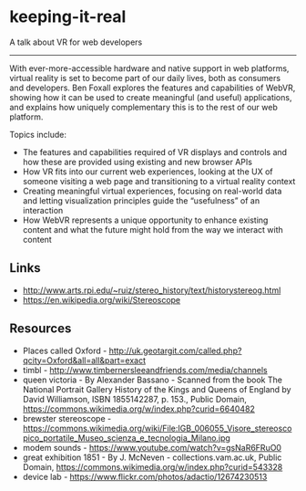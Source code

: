 # keeping-it-real
A talk about VR for web developers

---

With ever-more-accessible hardware and native support in web platforms, virtual reality is set to become part of our daily lives, both as consumers and developers. Ben Foxall explores the features and capabilities of WebVR, showing how it can be used to create meaningful (and useful) applications, and explains how uniquely complementary this is to the rest of our web platform.

Topics include:

* The features and capabilities required of VR displays and controls and how these are provided using existing and new browser APIs
* How VR fits into our current web experiences, looking at the UX of someone visiting a web page and transitioning to a virtual reality context
* Creating meaningful virtual experiences, focusing on real-world data and letting visualization principles guide the “usefulness” of an interaction
* How WebVR represents a unique opportunity to enhance existing content and what the future might hold from the way we interact with content

## Links

* http://www.arts.rpi.edu/~ruiz/stereo_history/text/historystereog.html
* https://en.wikipedia.org/wiki/Stereoscope


## Resources

* Places called Oxford - http://uk.geotargit.com/called.php?qcity=Oxford&all=all&part=exact
* timbl - http://www.timbernersleeandfriends.com/media/channels
* queen victoria - By Alexander Bassano - Scanned from the book The National Portrait Gallery History of the Kings and Queens of England by David Williamson, ISBN 1855142287, p. 153., Public Domain, https://commons.wikimedia.org/w/index.php?curid=6640482
* brewster stereoscope - https://commons.wikimedia.org/wiki/File:IGB_006055_Visore_stereoscopico_portatile_Museo_scienza_e_tecnologia_Milano.jpg
* modem sounds - https://www.youtube.com/watch?v=gsNaR6FRuO0
* great exhibition 1851 - By J. McNeven - collections.vam.ac.uk, Public Domain, https://commons.wikimedia.org/w/index.php?curid=543328
* device lab - https://www.flickr.com/photos/adactio/12674230513

